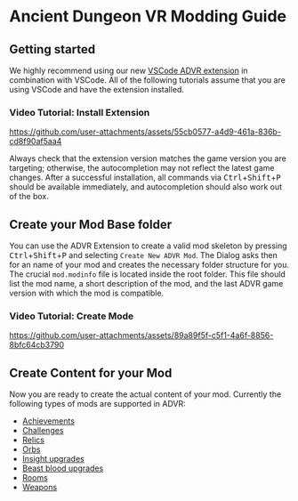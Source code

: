 # Ancient Dungeon VR Modding Guide

## Getting started

We highly recommend using our new [VSCode ADVR extension](https://marketplace.visualstudio.com/items?itemName=erthugames.advr-modding-tools) in combination with VSCode. All of the following tutorials assume that you are using VSCode and have the extension installed.

### Video Tutorial: Install Extension

https://github.com/user-attachments/assets/55cb0577-a4d9-461a-836b-cd8f90af5aa4

Always check that the extension version matches the game version you are targeting; otherwise, the autocompletion may not reflect the latest game changes. After a successful installation, all commands via <kbd>Ctrl</kbd>+<kbd>Shift</kbd>+<kbd>P</kbd> should be available immediately, and autocompletion should also work out of the box.


## Create your Mod Base folder

You can use the ADVR Extension to create a valid mod skeleton by pressing <kbd>Ctrl</kbd>+<kbd>Shift</kbd>+<kbd>P</kbd> and selecting `Create New ADVR Mod`. The Dialog asks then for an name of your mod and creates the necessary folder structure for you. The crucial `mod.modinfo` file is located inside the root folder. This file should list the mod name, a short description of the mod, and the last ADVR game version with which the mod is compatible.

### Video Tutorial: Create Mode

https://github.com/user-attachments/assets/89a89f5f-c5f1-4a6f-8856-8bfc64cb3790

## Create Content for your Mod

Now you are ready to create the actual content of your mod. Currently the following types of mods are supported in ADVR:

- [Achievements](achievements.md)
- [Challenges](challenges.md)
- [Relics](relics.md)
- [Orbs](orbs.md)
- [Insight upgrades](insight_upgrades.md)
- [Beast blood upgrades](beast_blood_upgrades.md)
- [Rooms](rooms.md)
- [Weapons](weapons.md)
